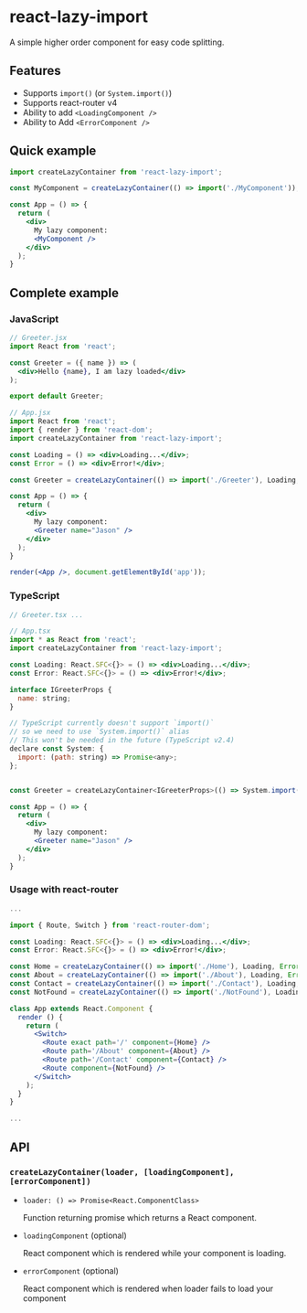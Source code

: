 # react-lazy-import

A simple higher order component for easy code splitting.

## Features

* Supports `import()` (or `System.import()`)
* Supports react-router v4
* Ability to add `<LoadingComponent />`
* Ability to Add `<ErrorComponent />`

## Quick example
```jsx
import createLazyContainer from 'react-lazy-import';

const MyComponent = createLazyContainer(() => import('./MyComponent'));

const App = () => {
  return (
    <div>
      My lazy component:
      <MyComponent />
    </div>
  );
}
```

## Complete example

### JavaScript

```jsx
// Greeter.jsx
import React from 'react';

const Greeter = ({ name }) => (
  <div>Hello {name}, I am lazy loaded</div>
);

export default Greeter;
```


```jsx
// App.jsx
import React from 'react';
import { render } from 'react-dom';
import createLazyContainer from 'react-lazy-import';

const Loading = () => <div>Loading...</div>;
const Error = () => <div>Error!</div>;

const Greeter = createLazyContainer(() => import('./Greeter'), Loading, Error);

const App = () => {
  return (
    <div>
      My lazy component:
      <Greeter name="Jason" />
    </div>
  );
}

render(<App />, document.getElementById('app'));
```

### TypeScript
```jsx
// Greeter.tsx ...
```

```jsx
// App.tsx
import * as React from 'react';
import createLazyContainer from 'react-lazy-import';

const Loading: React.SFC<{}> = () => <div>Loading...</div>;
const Error: React.SFC<{}> = () => <div>Error!</div>;

interface IGreeterProps {
  name: string;
}

// TypeScript currently doesn't support `import()` 
// so we need to use `System.import()` alias
// This won't be needed in the future (TypeScript v2.4)
declare const System: {
  import: (path: string) => Promise<any>;
};


const Greeter = createLazyContainer<IGreeterProps>(() => System.import('./Greeter'), Loading, Error);

const App = () => {
  return (
    <div>
      My lazy component:
      <Greeter name="Jason" />
    </div>
  );
}
```

### Usage with react-router

```jsx
...

import { Route, Switch } from 'react-router-dom';

const Loading: React.SFC<{}> = () => <div>Loading...</div>;
const Error: React.SFC<{}> = () => <div>Error!</div>;

const Home = createLazyContainer(() => import('./Home'), Loading, Error);
const About = createLazyContainer(() => import('./About'), Loading, Error);
const Contact = createLazyContainer(() => import('./Contact'), Loading, Error);
const NotFound = createLazyContainer(() => import('./NotFound'), Loading, Error);

class App extends React.Component {
  render () {
    return (
      <Switch>
        <Route exact path='/' component={Home} />
        <Route path='/About' component={About} />
        <Route path='/Contact' component={Contact} />
        <Route component={NotFound} />
      </Switch>
    );
  }
}

...

```

## API

### `createLazyContainer(loader, [loadingComponent], [errorComponent])`

* `loader: () => Promise<React.ComponentClass>`

  Function returning promise which returns a React component.
* `loadingComponent` (optional)

  React component which is rendered while your component is loading.
* `errorComponent` (optional)

  React component which is rendered when loader fails to load your component

